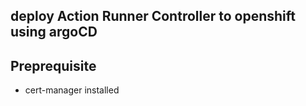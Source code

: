 ## deploy Action Runner Controller to openshift using argoCD

## Preprequisite

- cert-manager installed
